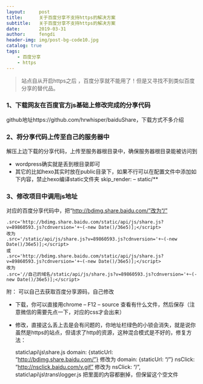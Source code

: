```yaml
---
layout:     post
title:      关于百度分享不支持https的解决方案
subtitle:   关于百度分享不支持https的解决方案
date:       2019-03-31
author:     fengdi
header-img: img/post-bg-code10.jpg
catalog: true
tags:
    - 百度分享
    - https
---
```


>站点自从开启https之后 ，百度分享就不能用了！但是又寻找不到类似百度分享的替代品。

### 1、下载网友在百度官方js基础上修改完成的分享代码
github地址https://github.com/hrwhisper/baiduShare，下载方式不多介绍

### 2、将分享代码上传至自己的服务器中
解压上边下载的分享代码，上传至服务器根目录中，确保服务器根目录能被访问到
- wordpress确实就是丢到根目录即可
- 其它的比如hexo其实时放在public目录下，如果不行可以在配置文件中添加如下内容，禁止hexo编译static文件夹
  skip_render:
  – static/**

### 3、修改项目中调用js地址
对应的百度分享代码中，把“http://bdimg.share.baidu.com/”改为“/”

    .src='http://bdimg.share.baidu.com/static/api/js/share.js?v=89860593.js?cdnversion='+~(-new Date()/36e5)];</script>
    改为
    .src='/static/api/js/share.js?v=89860593.js?cdnversion='+~(-new Date()/36e5)];</script>
    或
    .src='http://bdimg.share.baidu.com/static/api/js/share.js?v=89860593.js?cdnversion='+~(-new Date()/36e5)];</script>
    改为
    .src='//自己的域名/static/api/js/share.js?v=89860593.js?cdnversion='+~(-new Date()/36e5)];</script>

附：
可以自己去获取百度分享源码，自己修改
- 下载，你可以直接用chrome – F12 – source 查看有什么文件，然后保存（注意微信的需要先点一下，对应的css才会出来）
- 修改，直接这么丢上去是会有问题的，你地址栏绿色的小锁会消失，就是说你虽然是https的站点，但请求了http的资源，这种混合模式是不好的，修复方法：
     
     static\api\js\share.js
     domain: {staticUrl: “http://bdimg.share.baidu.com/”} 修改为 domain: {staticUrl: “/”}
     nsClick: “http://nsclick.baidu.com/v.gif”  修改为  nsClick: “/”,
     static\api\js\trans\logger.js
     把里面的内容都删掉，但保留这个空文件

    